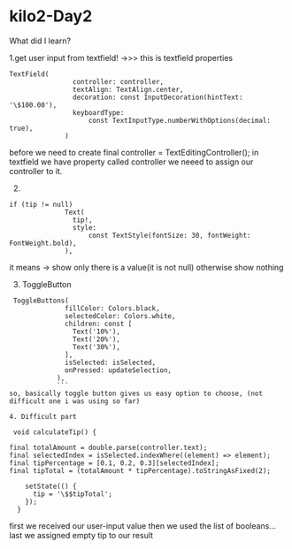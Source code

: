 # kilo2-Day2

What did I learn?

1.get user input from textfield!
->>> this is textfield properties
``` 
TextField(
                controller: controller,
                textAlign: TextAlign.center,
                decoration: const InputDecoration(hintText: '\$100.00'),
                keyboardType:
                    const TextInputType.numberWithOptions(decimal: true),
              )
```

before we need to create 
final controller = TextEditingController();
in textfield we have property called controller we neeed to assign our controller to it. 


2.  
```
if (tip != null)
              Text(
                tip!,
                style:
                    const TextStyle(fontSize: 30, fontWeight: FontWeight.bold),
              ),
```
it means -> show only there is a value(it is not null) otherwise show nothing

3. ToggleButton
```
 ToggleButtons(
              fillColor: Colors.black,
              selectedColor: Colors.white,
              children: const [
                Text('10%'),
                Text('20%'),
                Text('30%'),
              ],
              isSelected: isSelected,
              onPressed: updateSelection,
            ),
            ```
so, basically toggle button gives us easy option to choose, (not difficult one i was using so far)

4. Difficult part
```
```
 void calculateTip() {
 ```
    final totalAmount = double.parse(controller.text);
    final selectedIndex = isSelected.indexWhere((element) => element);
    final tipPercentage = [0.1, 0.2, 0.3][selectedIndex];
    final tipTotal = (totalAmount * tipPercentage).toStringAsFixed(2);
```
    setState(() {
      tip = '\$$tipTotal';
    });
  }
```
first we received our user-input value
then we used the list of booleans...
last we assigned empty tip to our result

